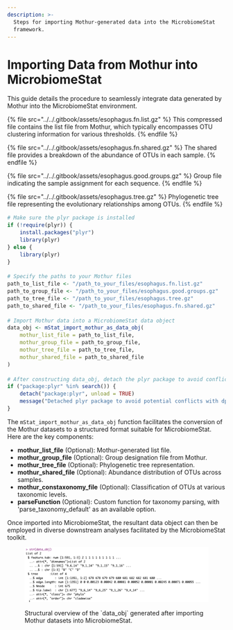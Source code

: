 ```yaml
---
description: >-
  Steps for importing Mothur-generated data into the MicrobiomeStat
  framework.
---
```


# Importing Data from Mothur into MicrobiomeStat

This guide details the procedure to seamlessly integrate data generated by Mothur into the MicrobiomeStat environment.

{% file src="../../.gitbook/assets/esophagus.fn.list.gz" %}
This compressed file contains the list file from Mothur, which typically encompasses OTU clustering information for various thresholds.
{% endfile %}

{% file src="../../.gitbook/assets/esophagus.fn.shared.gz" %}
The shared file provides a breakdown of the abundance of OTUs in each sample.
{% endfile %}

{% file src="../../.gitbook/assets/esophagus.good.groups.gz" %}
Group file indicating the sample assignment for each sequence.
{% endfile %}

{% file src="../../.gitbook/assets/esophagus.tree.gz" %}
Phylogenetic tree file representing the evolutionary relationships among OTUs.
{% endfile %}

```r
# Make sure the plyr package is installed
if (!require(plyr)) {
    install.packages("plyr")
    library(plyr)
} else {
    library(plyr)
}

# Specify the paths to your Mothur files
path_to_list_file <- "/path_to_your_files/esophagus.fn.list.gz"
path_to_group_file <- "/path_to_your_files/esophagus.good.groups.gz"
path_to_tree_file <- "/path_to_your_files/esophagus.tree.gz"
path_to_shared_file <- "/path_to_your_files/esophagus.fn.shared.gz"

# Import Mothur data into a MicrobiomeStat data object
data_obj <- mStat_import_mothur_as_data_obj(
    mothur_list_file = path_to_list_file,
    mothur_group_file = path_to_group_file,
    mothur_tree_file = path_to_tree_file,
    mothur_shared_file = path_to_shared_file
)

# After constructing data_obj, detach the plyr package to avoid conflicts with dplyr
if ("package:plyr" %in% search()) {
    detach("package:plyr", unload = TRUE)
    message("Detached plyr package to avoid potential conflicts with dplyr.")
}
```

The `mStat_import_mothur_as_data_obj` function facilitates the conversion of the Mothur datasets to a structured format suitable for MicrobiomeStat. Here are the key components:

* **mothur\_list\_file** (Optional): Mothur-generated list file.
* **mothur\_group\_file** (Optional): Group designation file from Mothur.
* **mothur\_tree\_file** (Optional): Phylogenetic tree representation.
* **mothur\_shared\_file** (Optional): Abundance distribution of OTUs across samples.
* **mothur\_constaxonomy\_file** (Optional): Classification of OTUs at various taxonomic levels.
* **parseFunction** (Optional): Custom function for taxonomy parsing, with 'parse\_taxonomy\_default' as an available option.

Once imported into MicrobiomeStat, the resultant data object can then be employed in diverse downstream analyses facilitated by the MicrobiomeStat toolkit.

<figure><img src="../../.gitbook/assets/Screenshot 2023-10-10 at 16.27.19.png" alt=""><figcaption><p>Structural overview of the `data_obj` generated after importing Mothur datasets into MicrobiomeStat.</p></figcaption></figure>